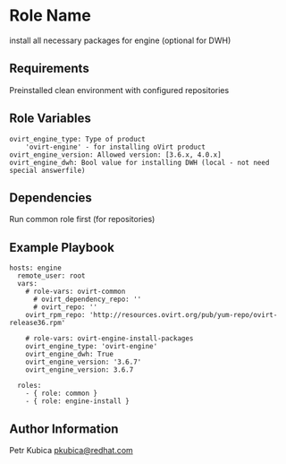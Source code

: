Role Name
=========

install all necessary packages for engine (optional for DWH)

Requirements
------------

Preinstalled clean environment with configured repositories

Role Variables
--------------
    
    ovirt_engine_type: Type of product
        'ovirt-engine' - for installing oVirt product
    ovirt_engine_version: Allowed version: [3.6.x, 4.0.x]
    ovirt_engine_dwh: Bool value for installing DWH (local - not need special answerfile)   
    
Dependencies
------------

Run common role first (for repositories)

Example Playbook
----------------

    hosts: engine
      remote_user: root
      vars:
        # role-vars: ovirt-common 
          # ovirt_dependency_repo: ''
          # ovirt_repo: ''
        ovirt_rpm_repo: 'http://resources.ovirt.org/pub/yum-repo/ovirt-release36.rpm'
        
        # role-vars: ovirt-engine-install-packages 
        ovirt_engine_type: 'ovirt-engine'
        ovirt_engine_dwh: True
        ovirt_engine_version: '3.6.7'
        ovirt_engine_version: 3.6.7
    
      roles:
        - { role: common }
        - { role: engine-install }

Author Information
------------------

Petr Kubica
pkubica@redhat.com
